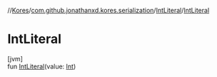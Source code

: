 //[Kores](../../../index.md)/[com.github.jonathanxd.kores.serialization](../index.md)/[IntLiteral](index.md)/[IntLiteral](-int-literal.md)

# IntLiteral

[jvm]\
fun [IntLiteral](-int-literal.md)(value: [Int](https://kotlinlang.org/api/latest/jvm/stdlib/kotlin/-int/index.html))
